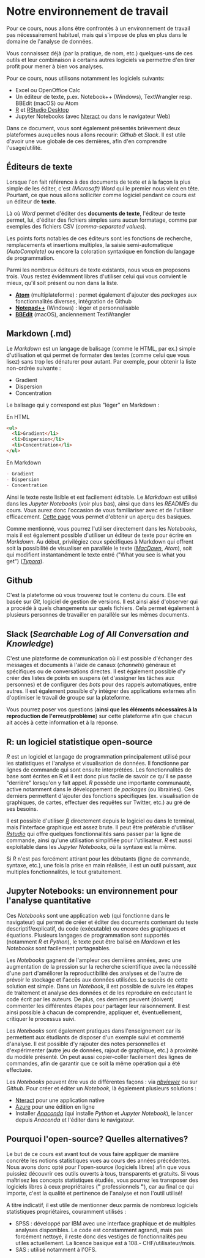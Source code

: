 # Notre environnement de travail

Pour ce cours, nous allons être confrontés à un environnement de travail pas nécessairement habituel, mais qui s'impose de plus en plus dans le domaine de l'analyse de données.

Vous connaissez déjà (par la pratique, de nom, etc.) quelques-uns de ces outils et leur combinaison à certains autres logiciels va permettre d'en tirer profit pour mener à bien vos analyses.

Pour ce cours, nous utilisons notamment les logiciels suivants:

- Excel ou OpenOffice Calc
- Un éditeur de texte, p.ex. Notebook++ (Windows), TextWrangler resp. BBEdit (macOS) ou Atom
- [R](https://www.r-project.org/) et [RStudio Desktop](https://www.rstudio.com/products/rstudio/)
- Jupyter Notebooks (avec [Nteract](https://nteract.io/) ou dans le navigateur Web)

Dans ce document, vous sont également présentés brièvement deux plateformes auxquelles nous allons recourir: _Github_ et _Slack_. Il est utile d'avoir une vue globale de ces dernières, afin d'en comprendre l'usage/utilité.

## Éditeurs de texte

Lorsque l'on fait référence à des documents de texte et à la façon la plus simple de les éditer, c'est _(Microsoft) Word_ qui le premier nous vient en tête. Pourtant, ce que nous allons solliciter comme logiciel pendant ce cours est un éditeur de **texte**.

Là où _Word_ permet d'éditer des **documents de texte**, l'éditeur de texte permet, lui, d'éditer des fichiers simples sans aucun formatage, comme par exemples des fichiers CSV (_comma-separated values_).

Les points forts notables de ces éditeurs sont les fonctions de recherche, remplacements et insertions multiples, la saisie semi-automatique _(AutoComplete)_ ou encore la coloration syntaxique en fonction du langage de programmation.

Parmi les nombreux éditeurs de texte existants, nous vous en proposons trois. Vous restez évidemment libres d'utiliser celui qui vous convient le mieux, qu'il soit présent ou non dans la liste.

+ **[Atom](https://atom.io/)** (multiplateforme) : permet également d'ajouter des _packages_ aux fonctionnalités diverses, intégration de Github
+ **[Notepad++](https://notepad-plus-plus.org/fr/)** (Windows) : léger et personnalisable
+ **[BBEdit](https://www.barebones.com/products/bbedit/)** (macOS), anciennement TextWrangler

## Markdown (.md)

Le _Markdown_ est un langage de balisage (comme le HTML, par ex.) simple d'utilisation et qui permet de formater des textes (comme celui que vous lisez) sans trop les dénaturer pour autant. Par exemple, pour obtenir la liste non-ordrée suivante :
- Gradient
- Dispersion
- Concentration


Le balisage qui y correspond est plus "léger" en Markdown :

En HTML
``` HTML
<ul>
  <li>Gradient</li>
  <li>Dispersion</li>
  <li>Concentration</li>
</ul>
```

En Markdown
``` Markdown
- Gradient
- Dispersion
- Concentration
```

Ainsi le texte reste lisible et est facilement éditable. Le _Markdown_ est utilisé dans les _Jupyter Notebooks_ (voir plus bas), ainsi que dans les _READMEs_ du cours. Vous aurez donc l'occasion de vous familiariser avec et de l'utiliser efficacement. [Cette page](https://daringfireball.net/projects/markdown/basics) vous permet d'obtenir un aperçu des basiques.

Comme mentionné, vous pourrez l'utiliser directement dans les _Notebooks_, mais il est également possible d'utiliser un éditeur de texte pour écrire en _Markdown_. Au début, privilégiez ceux spécifiques à Markdown qui offrent soit la possibilité de visualiser en parallèle le texte ([_MacDown_](https://macdown.uranusjr.com/), _Atom_), soit qui modifient instantanément le texte entré ("What you see is what you get") ([_Typora_](https://www.typora.io/)).

## Github

C'est la plateforme où vous trouverez tout le contenu du cours. Elle est basée sur _Git_, logiciel de gestion de versions. Il est ainsi aisé d'observer qui a procédé à quels changements sur quels fichiers. Cela permet également à plusieurs personnes de travailler en parallèle sur les mêmes documents.

## Slack (_Searchable Log of All Conversation and Knowledge_)

C'est une plateforme de communication où il est possible d'échanger des messages et documents à l'aide de canaux (_channels_) généraux et spécifiques ou de conversations directes. Il est également possible d'y créer des listes de points en suspens (et d'assigner les tâches aux personnes) et de configurer des _bots_ pour des rappels automatiques, entre autres. Il est également possible d'y intégrer des applications externes afin d'optimiser le travail de groupe sur la plateforme.

Vous pourrez poser vos questions (**ainsi que les éléments nécessaires à la reproduction de l'erreur/problème**) sur cette plateforme afin que chacun ait accès à cette information et à la réponse.

## R: un logiciel statistique open-source

_R_ est un logiciel et langage de programmation principalement utilisé pour les statistiques et l'analyse et visualisation de données.
Il fonctionne  par lignes de commande qui sont ensuite interprétées. Les fonctionnalités de base sont écrites en R et il est donc plus facile de savoir ce qu'il se passe "derrière" lorsqu'on y fait appel. _R_ possède une importante communauté, active notamment dans le développement de _packages_ (ou librairies). Ces derniers permettent d'ajouter des fonctions spécifiques (ex. visualisation de graphiques, de cartes, effectuer des requêtes sur Twitter, etc.) au gré de ses besoins.

Il est possible d'utiliser [_R_](https://cran.r-project.org/) directement depuis le logiciel ou dans le terminal, mais l'interface graphique est assez brute. Il peut être préférable d'utiliser [_Rstudio_](https://www.rstudio.com/products/rstudio/) qui offre quelques fonctionnalités sans passer par la ligne de commande, ainsi qu'une utilisation simplifiée pour l'utilisateur. _R_ est aussi exploitable dans les _Jupyter Notebooks_, où la syntaxe est la même.

Si _R_ n'est pas forcément attirant pour les débutants (ligne de commande, syntaxe, etc.), une fois la prise en main réalisée, il est un outil puissant, aux multiples fonctionnalités, le tout gratuitement.

## Jupyter Notebooks: un environnement pour l'analyse quantitative

Ces _Notebooks_ sont une application web (qui fonctionne dans le navigateur) qui permet de créer et éditer des documents contenant du texte descriptif/explicatif, du code (exécutable) ou encore des graphiques et équations. Plusieurs langages de programmation sont supportés (notamment _R_ et _Python_), le texte peut être balisé en _Mardown_ et les _Notebooks_ sont facilement partageables.

Les _Notebooks_ gagnent de l'ampleur ces dernières années, avec une augmentation de la pression sur la recherche scientifique avec la nécessité d'une part d'améliorer la reproductibilité des analyses et de l'autre de prévoir le stockage et l'accès aux données utilisées. Le succès de cette solution est simple. Dans un _Notebook_, il est possible de suivre les étapes de traitement et analyse des données et de les reproduire en exécutant le code écrit par les auteurs. De plus, ces derniers peuvent (doivent) commenter les différentes étapes pour partager leur raisonnement. Il est ainsi possible à chacun de comprendre, appliquer et, éventuellement, critiquer le processus suivi.

Les _Notebooks_ sont également pratiques dans l'enseignement car ils permettent aux étudiants de disposer d'un exemple suivi et commenté d'analyse. Il est possible d'y rajouter des notes personnelles et d'expérimenter (autre jeu de données, rajout de graphique, etc.) à proximité du modèle présenté. On peut aussi copier-coller facilement des lignes de commandes, afin de garantir que ce soit la même opération qui a été effectuée.

Les _Notebooks_ peuvent être vus de différentes façons : via [_nbviewer_](https://nbviewer.jupyter.org/) ou sur _Github_. Pour créer et éditer un _Notebook_, là également plusieurs solutions :
+ [Nteract](https://nteract.io/) pour une application native
+ [Azure](https://notebooks.azure.com/) pour une édition en ligne
+ Installer [_Anaconda_](http://jupyter.org/install.html) (qui installe _Python_ et _Jupyter Notebook_), le lancer depuis _Anaconda_ et l'éditer dans le navigateur.

## Pourquoi l'open-source? Quelles alternatives?

Le but de ce cours est avant tout de vous faire appliquer de manière concrète les notions statistiques vues au cours des années précédentes. Nous avons donc opté pour l'open-source (logiciels libres) afin que vous puissiez découvrir ces outils ouverts à tous, transparents et gratuits. Si vous maîtrisez les concepts statistiques étudiés, vous pourrez les transposer des logiciels libres à ceux propriétaires (**"** professionnels **"**), car au final ce qui importe, c'est la qualité et pertinence de l'analyse et non l'outil utilisé!

A titre indicatif, il est utile de mentionner deux parmis de nombreux logiciels statistiques propriétaires, couramment utilisés :

+ SPSS : développé par IBM avec une interface graphique et de multiples analyses disponibles. Le code est constamment agrandi, mais pas forcément nettoyé, il reste donc des vestiges de fonctionnalités peu utiles actuellement. La licence basique est à 108.- CHF/utilisateur/mois.
+ SAS : utilisé notamment à l'OFS.
